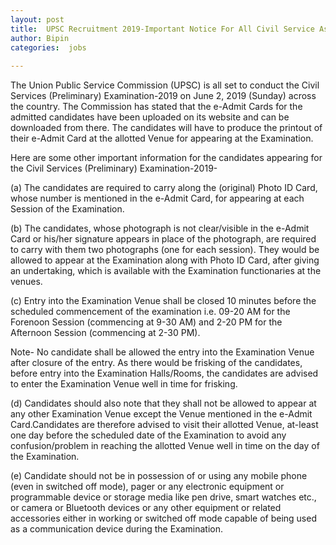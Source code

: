 ```yaml
---
layout: post
title:  UPSC Recruitment 2019-Important Notice For All Civil Service Aspirants 
author: Bipin
categories:  jobs  
 
---
```

The Union Public Service Commission (UPSC) is all set to conduct the Civil Services (Preliminary) Examination-2019 on June 2, 2019 (Sunday) across the country. The Commission has stated that the e-Admit Cards for the admitted candidates have been uploaded on its website and can be downloaded from there. The candidates will have to produce the printout of their e-Admit Card at the allotted Venue for appearing at the Examination.

Here are some other important information for the candidates appearing for the Civil Services (Preliminary) Examination-2019-

(a) The candidates are required to carry along the (original) Photo ID Card, whose number is mentioned in the e-Admit Card, for appearing at each Session of the Examination.

(b) The candidates, whose photograph is not clear/visible in the e-Admit Card or his/her signature appears in place of the photograph, are required to carry with them two photographs (one for each session). They would be allowed to appear at the Examination along with Photo ID Card, after giving an undertaking, which is available with the Examination functionaries at the venues.

 
(c) Entry into the Examination Venue shall be closed 10 minutes before the scheduled commencement of the examination i.e. 09-20 AM for the Forenoon Session (commencing at 9-30 AM) and 2-20 PM for the Afternoon Session (commencing at 2-30 PM).

Note- No candidate shall be allowed the entry into the Examination Venue after closure of the entry. As there would be frisking of the candidates, before entry into the Examination Halls/Rooms, the candidates are advised to enter the Examination Venue well in time for frisking.

(d) Candidates should also note that they shall not be allowed to appear at any other Examination Venue except the Venue mentioned in the e-Admit Card.Candidates are therefore advised to visit their allotted Venue, at-least one day before the scheduled date of the Examination to avoid any confusion/problem in reaching the allotted Venue well in time on the day of the Examination.

(e) Candidate should not be in possession of or using any mobile phone (even in switched off mode), pager or any electronic equipment or programmable device or storage media like pen drive, smart watches etc., or camera or Bluetooth devices or any other equipment or related accessories either in working or switched off mode capable of being used as a communication device during the Examination.